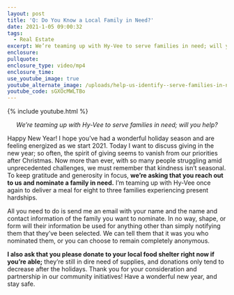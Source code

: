 ```yaml
---
layout: post
title: 'Q: Do You Know a Local Family in Need?'
date: 2021-1-05 09:00:32
tags:
  - Real Estate
excerpt: We’re teaming up with Hy-Vee to serve families in need; will you help?
enclosure:
pullquote:
enclosure_type: video/mp4
enclosure_time:
use_youtube_image: true
youtube_alternate_image: /uploads/help-us-identify--serve-families-in-need-yt.jpg
youtube_code: sGXOcMWLTBo
---
```


{% include youtube.html %}

<p style="text-align:center;"><em>We’re teaming up with Hy-Vee to serve families in need; will you help?</em></p>

Happy New Year! I hope you’ve had a wonderful holiday season and are feeling energized as we start 2021. Today I want to discuss giving in the new year; so often, the spirit of giving seems to vanish from our priorities after Christmas. Now more than ever, with so many people struggling amid unprecedented challenges, we must remember that kindness isn’t seasonal. To keep gratitude and generosity in focus, **we’re asking that you reach out to us and nominate a family in need.** I’m teaming up with Hy-Vee once again to deliver a meal for eight to three families experiencing present hardships.&nbsp;

All you need to do is send me an email with your name and the name and contact information of the family you want to nominate. In no way, shape, or form will their information be used for anything other than simply notifying them that they’ve been selected. We can tell them that it was you who nominated them, or you can choose to remain completely anonymous.&nbsp;

**I also ask that you please donate to your local food shelter right now if you’re able;** they’re still in dire need of supplies, and donations only tend to decrease after the holidays. Thank you for your consideration and partnership in our community initiatives\! Have a wonderful new year, and stay safe.
